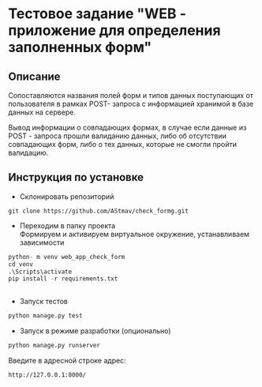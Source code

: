 # Тестовое задание "WEB - приложение для определения заполненных форм"

## Описание
Сопоставляются названия полей форм и типов данных поступающих от пользователя в рамках POST- запроса с информацией хранимой в базе данных на сервере.
 
Вывод информации о совпадающих формах, в случае если данные из  POST - запроса  прошли валиданию данных, либо об отсутствии совпадающих форм, либо о тех данных, которые не смогли пройти валидацию.


## Инструкция по установке

- Склонировать репозиторий
```
git clone https://github.com/AStmav/check_formg.git

```


- Переходим в папку проекта  
Формируем и активируем виртуальное окружение, устанавливаем зависимости
```python
python- m venv web_app_check_form
cd venv
.\Scripts\activate
pip install -r requirements.txt
 
```
- Запуск тестов
```python
python manage.py test

```
- Запуск в режиме разработки (опционально)
```python
python manage.py runserver
```
 Введите в адресной строке адрес:
 ```
http://127.0.0.1:8000/
```

